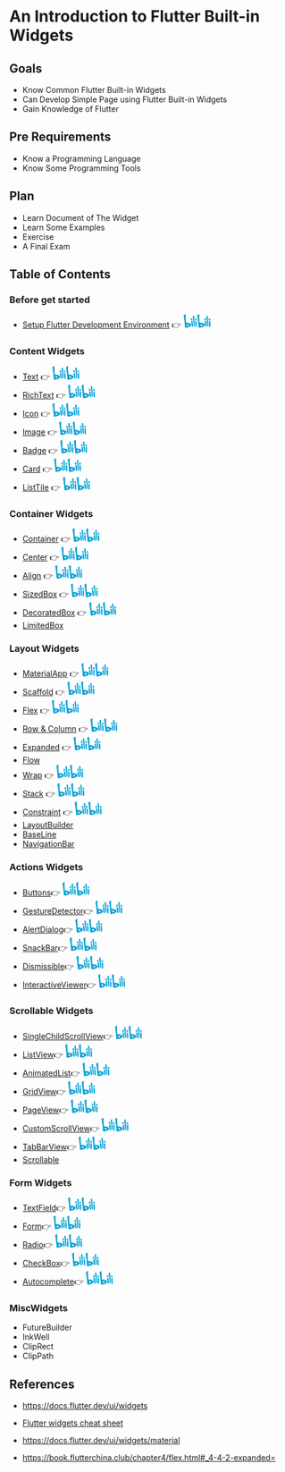 # An Introduction to Flutter Built-in Widgets

## Goals

- Know Common Flutter Built-in Widgets
- Can Develop Simple Page using Flutter Built-in Widgets
- Gain Knowledge of Flutter

## Pre Requirements

- Know a Programming Language
- Know Some Programming Tools

## Plan

- Learn Document of The Widget
- Learn Some Examples
- Exercise
- A Final Exam

## Table of Contents

### Before get started

- [Setup Flutter Development Environment](lib/src/flutter_develop_env.md) 👉  [<img src="assets/image/bilibili.png" alt="Bilibili" width="48px" height="24px" />](https://www.bilibili.com/video/BV1KP411h7H3/)

### Content Widgets

- [Text](lib/src/content/text/README.md) 👉  [<img src="assets/image/bilibili.png" alt="Bilibili" width="48px" height="24px" />](https://www.bilibili.com/video/BV1Hk4y1w7fq/)
- [RichText](lib/src/content/text/README.md) 👉 [<img src="assets/image/bilibili.png" alt="Bilibili" width="48px" height="24px" />](https://www.bilibili.com/video/BV1Nw411i7cN/)
- [Icon](lib/src/content/icon/README.md) 👉 [<img src="assets/image/bilibili.png" alt="Bilibili" width="48px" height="24px" />](https://www.bilibili.com/video/BV1KN411H7ja/)
- [Image](lib/src/content/image/README.md) 👉 [<img src="assets/image/bilibili.png" alt="Bilibili" width="48px" height="24px" />](https://www.bilibili.com/video/BV16H4y1U7Hb/)
- [Badge](lib/src/content/badge/README.md) 👉 [<img src="assets/image/bilibili.png" alt="Bilibili" width="48px" height="24px" />](https://www.bilibili.com/video/BV1Mu411c7SQ/)
- [Card](lib/src/content/card/README.md) 👉 [<img src="assets/image/bilibili.png" alt="Bilibili" width="48px" height="24px" />](https://www.bilibili.com/video/BV12u411c7W4/)
- [ListTile](lib/src/content/list_tile/README.md) 👉 [<img src="assets/image/bilibili.png" alt="Bilibili" width="48px" height="24px" />](https://www.bilibili.com/video/BV1yF411D7YX/)

### Container Widgets

- [Container](lib/src/container/container/README.md) 👉 [<img src="assets/image/bilibili.png" alt="Bilibili" width="48px" height="24px" />](https://www.bilibili.com/video/BV1Wu411c7XN/)
- [Center](lib/src/container/container/README.md) 👉 [<img src="assets/image/bilibili.png" alt="Bilibili" width="48px" height="24px" />](https://www.bilibili.com/video/BV1iw411i7wC/)
- [Align](lib/src/container/container/README.md) 👉 [<img src="assets/image/bilibili.png" alt="Bilibili" width="48px" height="24px" />](https://www.bilibili.com/video/BV1kN411n77R/)
- [SizedBox](lib/src/container/container/README.md) 👉 [<img src="assets/image/bilibili.png" alt="Bilibili" width="48px" height="24px" />](https://www.bilibili.com/video/BV1Nz4y1L7yc/)
- [DecoratedBox](lib/src/container/container/README.md) 👉 [<img src="assets/image/bilibili.png" alt="Bilibili" width="48px" height="24px" />](https://www.bilibili.com/video/BV1Bh4y1A7pb/)
- [LimitedBox](lib/src/container/limited_box/README.md)


### Layout Widgets

- [MaterialApp](lib/src/layout/materialapp/README.md) 👉 [<img src="assets/image/bilibili.png" alt="Bilibili" width="48px" height="24px" />](https://www.bilibili.com/video/BV18H4y1S7PX/)
- [Scaffold](lib/src/layout/scaffold/README.md) 👉 [<img src="assets/image/bilibili.png" alt="Bilibili" width="48px" height="24px" />](https://www.bilibili.com/video/BV1yu4y1r7au/)
- [Flex](lib/src/layout/flex/README.md) 👉 [<img src="assets/image/bilibili.png" alt="Bilibili" width="48px" height="24px" />](https://www.bilibili.com/video/BV1g94y1p7P7/)
- [Row & Column](lib/src/layout/flex/README.md) 👉 [<img src="assets/image/bilibili.png" alt="Bilibili" width="48px" height="24px" />](https://www.bilibili.com/video/BV1hN411H7ak/)
- [Expanded](lib/src/layout/flex/README.md) 👉 [<img src="assets/image/bilibili.png" alt="Bilibili" width="48px" height="24px" />](https://www.bilibili.com/video/BV1EP411b7j2/)
- [Flow](lib/src/layout/flow/README.md)
- [Wrap](lib/src/layout/flow/README.md) 👉 [<img src="assets/image/bilibili.png" alt="Bilibili" width="48px" height="24px" />](https://www.bilibili.com/video/BV1Xp4y1c7fA/)
- [Stack](lib/src/layout/stack/README.md) 👉 [<img src="assets/image/bilibili.png" alt="Bilibili" width="48px" height="24px" />](https://www.bilibili.com/video/BV1Dh4y1A7My/)
- [Constraint](lib/src/layout/constraint/README.md) 👉 [<img src="assets/image/bilibili.png" alt="Bilibili" width="48px" height="24px" />](https://www.bilibili.com/video/BV1Zj411k7mC/)
- [LayoutBuilder](lib/src/layout/layout_builder/README.md)
- [BaseLine](lib/src/container/baseline/README.md)
- [NavigationBar](lib/src/layout/navigation_bar/README.md)

### Actions Widgets

- [Buttons](lib/src/actions/buttons/README.md)👉 [<img src="assets/image/bilibili.png" alt="Bilibili" width="48px" height="24px" />](https://www.bilibili.com/video/BV1jw411v7ZJ/)
- [GestureDetector](lib/src/actions/gesture_detector/README.md)👉 [<img src="assets/image/bilibili.png" alt="Bilibili" width="48px" height="24px" />](https://www.bilibili.com/video/BV1R34y1w7tn/)
- [AlertDialog](lib/src/actions/alert_dialog/README.md)👉 [<img src="assets/image/bilibili.png" alt="Bilibili" width="48px" height="24px" />](https://www.bilibili.com/video/BV17F411m7jG/)
- [SnackBar](lib/src/actions/snack_bar/README.md)👉 [<img src="assets/image/bilibili.png" alt="Bilibili" width="48px" height="24px" />](https://www.bilibili.com/video/BV1wj411875h/)
- [Dismissible](lib/src/actions/dismissible/README.md)👉 [<img src="assets/image/bilibili.png" alt="Bilibili" width="48px" height="24px" />](https://www.bilibili.com/video/BV1qu4y1z7oR/)
- [InteractiveViewer](lib/src/actions/interactive_viewer/README.md)👉 [<img src="assets/image/bilibili.png" alt="Bilibili" width="48px" height="24px" />](https://www.bilibili.com/video/BV1g8411i7xC/)

### Scrollable Widgets

- [SingleChildScrollView](lib/src/scroll/single_child_scroll_view/README.md)👉 [<img src="assets/image/bilibili.png" alt="Bilibili" width="48px" height="24px" />](https://www.bilibili.com/video/BV1qu4y1z7oR/)
- [ListView](lib/src/scroll/list_view/README.md)👉 [<img src="assets/image/bilibili.png" alt="Bilibili" width="48px" height="24px" />](https://www.bilibili.com/video/BV1qu4y1z7oR/)
- [AnimatedList](lib/src/scroll/animated_list/README.md)👉 [<img src="assets/image/bilibili.png" alt="Bilibili" width="48px" height="24px" />](https://www.bilibili.com/video/BV1Xj41187w2/)
- [GridView](lib/src/scroll/grid_view/README.md)👉 [<img src="assets/image/bilibili.png" alt="Bilibili" width="48px" height="24px" />](https://www.bilibili.com/video/BV1aF411m7Gs/)
- [PageView](lib/src/scroll/page_view/README.md)👉 [<img src="assets/image/bilibili.png" alt="Bilibili" width="48px" height="24px" />](https://www.bilibili.com/video/BV1Jw411e7oT/)
- [CustomScrollView](lib/src/scroll/custom_scroll_view/README.md)👉 [<img src="assets/image/bilibili.png" alt="Bilibili" width="48px" height="24px" />](https://www.bilibili.com/video/BV1XN411E79J/)
- [TabBarView](lib/src/scroll/tabbar_view/README.md)👉 [<img src="assets/image/bilibili.png" alt="Bilibili" width="48px" height="24px" />](https://www.bilibili.com/video/BV1vH4y1d7qE/)
- [Scrollable](lib/src/scroll/scrollable/README.md)


### Form Widgets

- [TextField](lib/src/form/text_field/README.md)👉 [<img src="assets/image/bilibili.png" alt="Bilibili" width="48px" height="24px" />](https://www.bilibili.com/video/BV1k94y1h7H8/)
- [Form](lib/src/form/form/README.md)👉 [<img src="assets/image/bilibili.png" alt="Bilibili" width="48px" height="24px" />](https://www.bilibili.com/video/BV1YF41127tp/)
- [Radio](lib/src/form/radio/README.md)👉 [<img src="assets/image/bilibili.png" alt="Bilibili" width="48px" height="24px" />](https://www.bilibili.com/video/BV1jw411a7Yn/)
- [CheckBox](lib/src/form/checkbox/README.md)👉 [<img src="assets/image/bilibili.png" alt="Bilibili" width="48px" height="24px" />](https://www.bilibili.com/video/BV1BB4y1f7bC/)
- [Autocomplete](lib/src/form/autocomplete/README.md)👉 [<img src="assets/image/bilibili.png" alt="Bilibili" width="48px" height="24px" />](https://www.bilibili.com/video/BV1DF41127wy/)

### MiscWidgets

- FutureBuilder
- InkWell
- ClipRect
- ClipPath


## References

- https://docs.flutter.dev/ui/widgets

- [Flutter widgets cheat sheet](https://blog.codemagic.io/flutter-widget-cheat-sheet/)

- https://docs.flutter.dev/ui/widgets/material

- https://book.flutterchina.club/chapter4/flex.html#_4-4-2-expanded=

